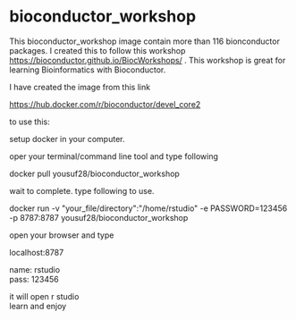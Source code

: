 # bioconductor_workshop

This bioconductor_workshop image contain more than 116 bionconductor packages. I created this to follow this workshop https://bioconductor.github.io/BiocWorkshops/ . This workshop is great for learning Bioinformatics with Bioconductor.

I have created the image from this link

https://hub.docker.com/r/bioconductor/devel_core2

to use this:

setup docker in your computer.

oper your terminal/command line tool and type following  

docker pull yousuf28/bioconductor_workshop

wait to complete.
type following to use.

docker run -v "your_file/directory":"/home/rstudio" -e PASSWORD=123456 -p 8787:8787 yousuf28/bioconductor_workshop  

open your browser and type

localhost:8787

name: rstudio  
pass: 123456

it will open r studio  
learn and enjoy
